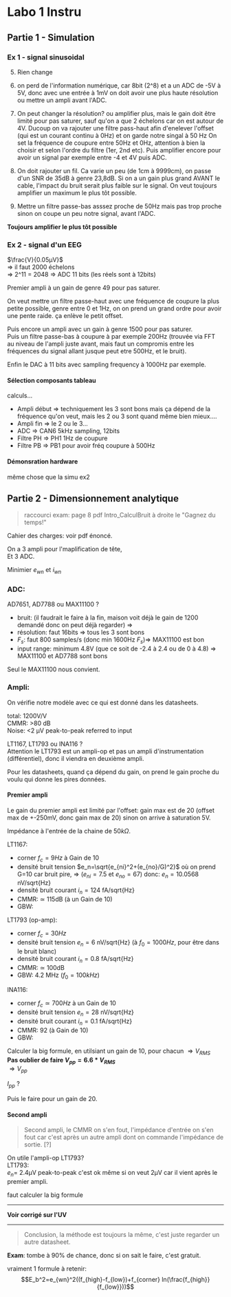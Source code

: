 # Labo 1 Instru

## Partie 1 - Simulation
### Ex 1 - signal sinusoidal

5. Rien change  

6. on perd de l'information numérique, car 8bit (2^8) et a un ADC de -5V à 5V, donc avec une entrée à 1mV on doit avoir une plus haute résolution ou mettre un ampli avant l'ADC.  

7. On peut changer la résolution? ou amplifier plus, mais le gain doit être limité pour pas saturer, sauf qu'on a que 2 échelons car on est autour de 4V. Ducoup on va rajouter une filtre pass-haut afin d'enelever l'offset (qui est un courant continu à 0Hz) et on garde notre singal à 50 Hz On set la fréquence de coupure entre 50Hz et 0Hz, attention à bien la choisir et selon l'ordre du filtre (1er, 2nd etc). Puis amplifier encore pour avoir un signal par exemple entre -4 et 4V puis ADC.  

8. On doit rajouter un fil. Ca varie un peu (de 1cm à 9999cm), on passe d'un SNR de 35dB à genre 23,8dB. Si on a un gain plus grand AVANT le cable, l'impact du bruit serait plus faible sur le signal. On veut toujours amplifier un maximum le plus tôt possible.  

9. Mettre un filtre passe-bas asssez proche de 50Hz mais pas trop proche sinon on coupe un peu notre signal, avant l'ADC.  

**Toujours amplifier le plus tôt possible**  

### Ex 2 - signal d'un EEG

$\frac{V}{0.05µV}$  
=> il faut 2000 échelons  
=> 2^11 = 2048 => ADC 11 bits (les réels sont à 12bits)  

Premier ampli à un gain de genre 49 pour pas saturer.  

On veut mettre un filtre passe-haut avec une fréquence de coupure la plus petite possible, genre entre 0 et 1Hz, on on prend un grand ordre pour avoir une pente raide. ça enlève le petit offset.  

Puis encore un ampli avec un gain à genre 1500 pour pas saturer.  
Puis un filtre passe-bas à coupure à par exemple 200Hz (trouvée via FFT au niveau de l'ampli juste avant, mais faut un compromis entre les fréquences du signal allant jusque peut etre 500Hz, et le bruit).  

Enfin le DAC à 11 bits avec sampling frequency à 1000Hz par exemple.  

#### Sélection composants tableau
calculs...  

- Ampli début => techniquement les 3 sont bons mais ça dépend de la fréquence qu'on veut, mais les 2 ou 3 sont quand même bien mieux....  
- Ampli fin => le 2 ou le 3...  
- ADC => CAN6 5kHz sampling, 12bits  
- Filtre PH => PH1 1Hz de coupure  
- Filtre PB => PB1 pour avoir fréq coupure à 500Hz  

#### Démonsration hardware

même chose que la simu ex2  

## Partie 2 - Dimensionnement analytique

> raccourci exam: page 8 pdf Intro_CalculBruit à droite le "Gagnez du temps!"  

Cahier des charges: voir pdf énoncé.  

On a 3 ampli pour l'maplification de tête,  
Et 3 ADC.  

Minimier $e_{wn}$ et $i_{wn}$  

### ADC:

AD7651, AD7788 ou MAX11100 ?  

- bruit: (il faudrait le faire à la fin, maison voit déjà le gain de 1200 demandé donc on peut déjà regarder) =>   
- résolution: faut 16bits => tous les 3 sont bons  
- $F_s$: faut 800 samples/s (donc min 1600Hz $F_s$)=> MAX11100 est bon  
- input range: minimum 4.8V (que ce soit de -2.4 à 2.4 ou de 0 à 4.8) => MAX11100 et AD7788 sont bons  

Seul le MAX11100 nous convient.  

### Ampli:
On vérifie notre modèle avec ce qui est donné dans les datasheets.  

total: 1200V/V  
CMMR: >80 dB  
Noise: <2 µV peak-to-peak referred to input

LT1167, LT1793 ou INA116 ?  
Attention le LT1793 est un ampli-op et pas un ampli d'instrumentation (différentiel), donc il viendra en deuxième ampli.  

Pour les datasheets, quand ça dépend du gain, on prend le gain proche du voulu qui donne les pires données.  

#### Premier ampli
Le gain du premier ampli est limité par l'offset: gain max est de 20 (offset max de +-250mV, donc gain max de 20) sinon on arrive à saturation 5V.  

Impédance à l'entrée de la chaine de $50k\Omega$.  

LT1167:  
- corner $f_c=9Hz$ à Gain de 10  
- densité bruit tension $e_n=\sqrt{e_{ni}^2+(e_{no}/G)^2}$ où on prend G=10 car bruit pire, $\Rightarrow$ ($e_{ni}=7.5$ et $e_{no}=67$) donc: $e_n=10.0568$ nV/sqrt{Hz}  
- densité bruit courant $i_n=124$ fA/sqrt{Hz}  
- CMMR: $\simeq$ 115dB (à un Gain de 10)  
- GBW:  

LT1793 (op-amp):  
- corner $f_c=30Hz$  
- densité bruit tension $e_n=6$ nV/sqrt{Hz} (à $f_0=1000Hz$, pour être dans le bruit blanc)  
- densité bruit courant $i_n=0.8$ fA/sqrt{Hz}  
- CMMR: $\simeq$ 100dB  
- GBW: 4.2 MHz ($f_0=100kHz$)  

INA116:  
- corner $f_c\simeq700Hz$ à un Gain de 10  
- densité bruit tension $e_n=28$ nV/sqrt{Hz}  
- densité bruit courant $i_n=0.1$ fA/sqrt{Hz}  
- CMMR: 92 (à Gain de 10)  
- GBW:  

Calculer la big formule, en utilsiant un gain de 10, pour chacun $\Rightarrow V_{RMS}$  
**Pas oublier de faire $V_{pp} = 6.6 * V_{RMS}$**  
$\Rightarrow V_{pp}$  

$I_{pp}$ ?  

Puis le faire pour un gain de 20.

#### Second ampli
> Second ampli, le CMMR on s'en fout, l'impédance d'entrée on s'en fout car c'est après un autre ampli dont on commande l'impédance de sortie. [?]  


On utile l'ampli-op LT1793?  
LT1793:  
$e_n=$ 2.4µV peak-to-peak c'est ok même si on veut 2µV car il vient après le premier ampli.  

faut calculer la big formule  

------------

**Voir corrigé sur l'UV**  

------------

> Conclusion, la méthode est toujours la même, c'est juste regarder un autre datasheet.  

**Exam**: tombe à 90% de chance, donc si on sait le faire, c'est gratuit.  

vraiment 1 formule à retenir:  
$$E_b^2=e_{wn}^2((f_{high}-f_{low})+f_{corner} ln(\frac{f_{high}}{f_{low}}))$$  

